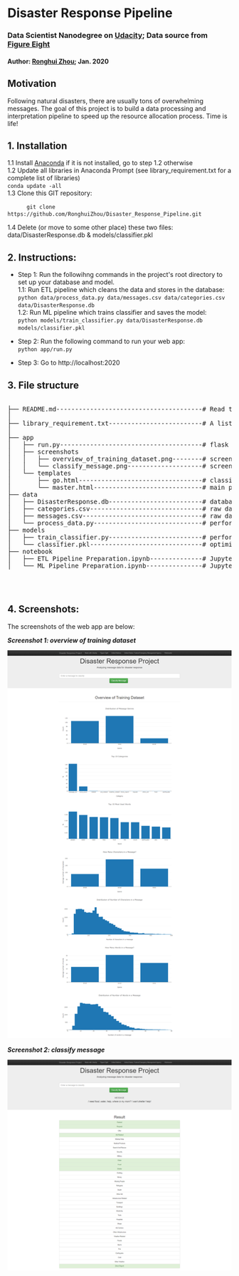 # Disaster Response Pipeline
### Data Scientist Nanodegree on [Udacity](https://www.udacity.com/); Data source from [Figure Eight](https://www.figure-eight.com/)


#### Author: [Ronghui Zhou](https://www.linkedin.com/in/ronghuizhou/); Jan. 2020     

## **Motivation**
Following natural disasters, there are usually tons of overwhelming messages. The goal of this project is to build a data processing and interpretation pipeline to speed up the resource allocation process. Time is life!

## **1. Installation**
   1.1 Install [Anaconda](https://www.anaconda.com/) if it is not installed, go to step 1.2 otherwise  
   1.2 Update all libraries in Anaconda Prompt (see library_requirement.txt for a complete list of libraries)  
				```
                conda update -all                           
                ```  
   1.3 Clone this GIT repository:

          git clone https://github.com/RonghuiZhou/Disaster_Response_Pipeline.git

   1.4 Delete (or move to some other place) these two files: data/DisasterResponse.db & models/classifier.pkl
      

## **2. Instructions:**

- Step 1: Run the followihng commands in the project's root directory to set up your database and model.      
          1.1: Run ETL pipeline which cleans the data and stores in the database:     
                  ```python
                     data/process_data.py data/messages.csv data/categories.csv data/DisasterResponse.db                        
                  ```                            
          1.2: Run ML pipeline which trains classifier and saves the model:            
                  ```python
                     models/train_classifier.py data/DisasterResponse.db models/classifier.pkl
                  ```          
- Step 2: Run the following command to run your web app:         
        ```python
        app/run.py
        ```

- Step 3: Go to http://localhost:2020



## **3. File structure**
<pre>

├──	README.md---------------------------------------# Read this file for all details
│
├──	library_requirement.txt-------------------------# A list of libraries in the environment
│
├── app
│   ├── run.py--------------------------------------# flask file to run app
│   ├── screenshots
│   │	├── overview_of_training_dataset.png--------# screenshot of web app: overview of training dataset
│   │ 	└── classify_message.png--------------------# screenshot of web app: classify message
│   └── templates
│       ├── go.html---------------------------------# classification result page of web app
│       └── master.html-----------------------------# main page of web app
├── data
│   ├── DisasterResponse.db-------------------------# database to save cleaned data
│   ├── categories.csv------------------------------# raw data to process: categories
│   ├── messages.csv--------------------------------# raw data to process: messages
│   └── process_data.py-----------------------------# perform ETL pipline
├── models
│   ├── train_classifier.py-------------------------# perform classification pipeline
│   └── classifier.pkl------------------------------# optimized ML model saved
├── notebook
│   ├── ETL Pipeline Preparation.ipynb--------------# Jupyter notebook for ETL 
│   └── ML Pipeline Preparation.ipynb---------------# Jupyter notebook for ML



</pre>

## **4. Screenshots:**

The screenshots of the web app are below:

**_Screenshot 1: overview of training dataset_**

![Overview of training dataset](/app/screenshots/overview_of_training_dataset.png)

**_Screenshot 2: classify message_**

![Classify message](/app/screenshots/classify_message.png)



